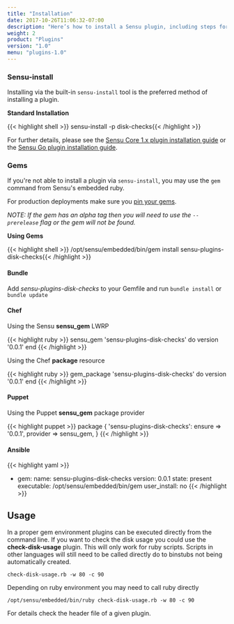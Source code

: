```yaml
---
title: "Installation"
date: 2017-10-26T11:06:32-07:00
description: "Here’s how to install a Sensu plugin, including steps for standard installation and gems. This guide also includes tips for checking disk usage, which only works for Ruby scripts. Read on to learn more."
weight: 2
product: "Plugins"
version: "1.0"
menu: "plugins-1.0"
---
```


### Sensu-install

Installing via the built-in `sensu-install` tool is the preferred method of installing a plugin.

**Standard Installation**

{{< highlight shell >}}
sensu-install -p disk-checks{{< /highlight >}}


For further details, please see the [Sensu Core 1.x plugin installation guide][1] or the [Sensu Go plugin installation guide][3].

### Gems

If you're not able to install a plugin via `sensu-install`, you may use the `gem` command from Sensu's embedded ruby. 

For production deployments make sure you [pin your gems][2].

_NOTE: If the gem has an alpha tag then you will need to use the `--prerelease` flag or the gem will not be found._

**Using Gems**

{{< highlight shell >}}
/opt/sensu/embedded/bin/gem install sensu-plugins-disk-checks{{< /highlight >}}

#### Bundle

Add *sensu-plugins-disk-checks* to your Gemfile and run `bundle install` or `bundle update`

#### Chef

Using the Sensu **sensu_gem** LWRP

{{< highlight ruby >}}
sensu_gem 'sensu-plugins-disk-checks' do
  version '0.0.1'
end
{{< /highlight >}}

Using the Chef **package** resource

{{< highlight ruby >}}
gem_package 'sensu-plugins-disk-checks' do
  version '0.0.1'
end
{{< /highlight >}}

#### Puppet

Using the Puppet **sensu_gem** package provider

{{< highlight puppet >}}
package { 'sensu-plugins-disk-checks':
  ensure   => '0.0.1',
  provider => sensu_gem,
}
{{< /highlight >}}

#### Ansible

{{< highlight yaml >}}
- gem: 
    name: sensu-plugins-disk-checks 
    version: 0.0.1 
    state: present 
    executable: /opt/sensu/embedded/bin/gem
    user_install: no
{{< /highlight >}}

## Usage

In a proper gem environment plugins can be executed directly from the command line. If you want to check the disk usage you could use the **check-disk-usage** plugin.  This will only work for ruby scripts.  Scripts in other languages will still need to be called directly do to binstubs not being automatically created.

```
check-disk-usage.rb -w 80 -c 90
```

Depending on ruby environment you may need to call ruby directly

```
/opt/sensu/embedded/bin/ruby check-disk-usage.rb -w 80 -c 90
```

For details check the header file of a given plugin.

<!-- LINKS -->
[1]: /sensu-core/latest/installation/installing-plugins/
[2]: https://github.com/sensu-plugins/community/blob/master/best_practices/production_deployments/plugins/PINNING_VERSIONS.md
[3]: /sensu-go/latest/installation/plugins
